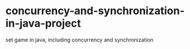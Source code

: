 # concurrency-and-synchronization-in-java-project
set game in java, including concurrency and synchronization 
